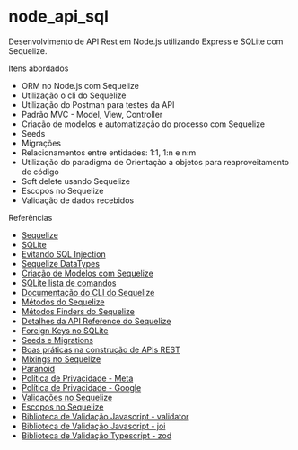 # node_api_sql
Desenvolvimento de API Rest em Node.js utilizando Express e SQLite com Sequelize.


Itens abordados

* ORM no Node.js com Sequelize
* Utilização o cli do Sequelize
* Utilização do Postman para testes da API
* Padrão MVC - Model, View, Controller
* Criação de modelos e automatização do processo com Sequelize
* Seeds
* Migrações
* Relacionamentos entre entidades: 1:1, 1:n e n:m
* Utilização do paradigma de Orientaçào a objetos para reaproveitamento de código
* Soft delete usando Sequelize
* Escopos no Sequelize
* Validação de dados recebidos



Referências
* [Sequelize](https://sequelize.org/)
* [SQLite](https://www.sqlite.org/index.html)
* [Evitando SQL Injection](https://www.alura.com.br/artigos/sql-injection-proteja-sua-aplicacao)
* [Sequelize DataTypes](https://sequelize.org/docs/v6/core-concepts/model-basics/#data-types)
* [Criação de Modelos com Sequelize](https://sequelize.org/docs/v6/core-concepts/model-basics/#model-definition)
* [SQLite lista de comandos](https://www.sqlitetutorial.net/sqlite-cheat-sheet/)
* [Documentação do CLI do Sequelize](https://github.com/sequelize/cli)
* [Métodos do Sequelize](https://sequelize.org/docs/v6/core-concepts/model-querying-basics/)
* [Métodos Finders do Sequelize](https://sequelize.org/docs/v6/core-concepts/model-querying-finders/)
* [Detalhes da API Reference do Sequelize](https://sequelize.org/api/v6/class/src/model.js~model)
* [Foreign Keys no SQLite](https://www.sqlite.org/foreignkeys.html)
* [Seeds e Migrations](https://sequelize.org/docs/v6/other-topics/migrations/#undoing-seeds)
* [Boas práticas na construção de APIs REST](https://www.sitepoint.com/build-restful-apis-best-practices/)
* [Mixings no Sequelize](https://sequelize.org/docs/v6/core-concepts/assocs/#special-methodsmixins-added-to-instances)
* [Paranoid](https://sequelize.org/docs/v6/core-concepts/paranoid/)
* [Política de Privacidade - Meta](https://www.facebook.com/legal/terms)
* [Política de Privacidade - Google](https://policies.google.com/privacy?hl=pt-BR)
* [Validações no Sequelize](https://sequelize.org/docs/v6/core-concepts/validations-and-constraints/)
* [Escopos no Sequelize](https://sequelize.org/docs/v6/other-topics/scopes/#definition)
* [Biblioteca de Validação Javascript - validator](https://github.com/validatorjs/validator.js)
* [Biblioteca de Validação Javascript - joi](https://joi.dev/)
* [Biblioteca de Validação Typescript - zod](https://zod.dev/)


